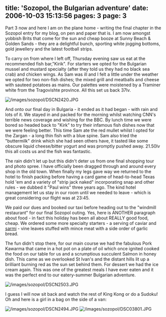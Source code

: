 title: 'Sozopol, the Bulgarian adventure'
date: 2006-10-03 15:13:56
pages: 3
page: 3
---

Part 3 now and here I am on the plane home - writing the final chapter in the Sozopol entry for my blog, on pen and paper that is. I am now amongst yobbish Brits that come for the sun and cheap booze at Sunny Beach &amp; Golden Sands - they are a delightful bunch, sporting white jogging bottoms, gold jewellery and the latest football strips.

To carry on from where I left off, Thursday evening saw us eat at the recommended fish bar,&quot;Kirik&quot;. For starters we opted for the Bulgarian mussel and mustard specialty (after they told us they had no black sea crab) and chicken wings. As Sam was ill and I felt a little under the weather we opted for two non-fish dishes; the mixed grill and meatballs and cheese with sauteed potatoes as mains. Our palettes were moistened by a Traminer white from the Tragovishte province. All this set us back 37lv.

![/images/sozopol/DSCN2420.JPG](/images/sozopol/DSCN2420.JPG)

And onto our final day in Bulgaria - it ended as it had began - with rain and lots of it. We stayed in and packed for the morning whilst watching CNN's terrible news coverage and wishing for the BBC. By lunch time we were bored so headed back to &quot;Kirk&quot; to try their infamous fish dishes now that we were feeling better. This time Sam ate the red mullet whilst I opted for the Zargan - a long thin fish with a blue spine. Sam also tried the &quot;buttermilk&quot; drink which she had seen others have, it tasted like some obscure liquid cheese/bitter yogurt and was promptly pushed away.  21.50lv this all costs us and the fish was fantastic.

The rain didn't let up but this didn't deter us from one final shopping tour and photo spree. I have officially been dragged through and around every shop in the old town. When finally my legs gave way we returned to the hotel to finish packing before having a card game of head-to-head Texas hold 'em and a variety of &quot;strip jack naked&quot; incorporating snap and other rules - we dubbed it &quot;Paul wins&quot; three years ago. The kind hotel management let us stay in our room until we needed to leave - which is great considering our flight was at 23:45\.

We paid our dues and booked our taxi before heading out to the &quot;windmill restaurant&quot; for our final Sozopol outing. Yes, here is ANOTHER paragraph about food - in fact this holiday has been all about REALLY good food, cheap. We ordered some more specialty starters - a serving of caviar and [sarmi](http://en.wikipedia.org/wiki/Sarma_%2528food%2529) - vine leaves stuffed with mince meat with a side order of garlic bread.

The fun didn't stop there, for our main course we had the fabulous Pork Kawarma that came in a hot pot on a plate of oil which once ignited cooked the food on our table for us and a scrumptious succulent Salmon in honey dish. This came as we overlooked St Ivan's and the distant hills lit up a brilliant burning red as the sun set behind them. For dessert we had the ice cream again. This was one of the greatest meals I have ever eaten and it was the perfect end to our eatery-summer Bulgarian adventure.

![/images/sozopol/DSCN2503.JPG](/images/sozopol/DSCN2503.JPG)

I guess I will now sit back and watch the rest of King Kong or do a Sudoku! Oh and here is a girl in a bag on the side of a van:

![/images/sozopol/DSCN2494.JPG](/images/sozopol/DSCN2494.JPG) ![/images/sozopol/DSC03801.JPG](/images/sozopol/DSC03801.JPG)
